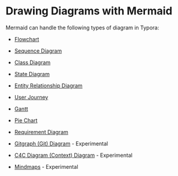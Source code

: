 # Drawing Diagrams with Mermaid

Mermaid can handle the following types of diagram in Typora:

* [Flowchart](https://mermaid.js.org/syntax/flowchart.html)
* [Sequence Diagram](https://mermaid.js.org/syntax/sequenceDiagram.html)
* [Class Diagram](https://mermaid.js.org/syntax/classDiagram.html)
* [State Diagram](https://mermaid.js.org/syntax/stateDiagram.html)
* [Entity Relationship Diagram](https://mermaid.js.org/syntax/entityRelationshipDiagram.html)
* [User Journey](https://mermaid.js.org/syntax/userJourney.html)
* [Gantt](https://mermaid.js.org/syntax/gantt.html)
* [Pie Chart](https://mermaid.js.org/syntax/pie.html)
* [Requirement Diagram](https://mermaid.js.org/syntax/requirementDiagram.html)

* [Gitgraph (Git) Diagram](https://mermaid.js.org/syntax/gitgraph.html) - Experimental
* [C4C Diagram (Context) Diagram](https://mermaid.js.org/syntax/c4c.html) - Experimental
* [Mindmaps](https://mermaid.js.org/syntax/mindmap.html) - Experimental